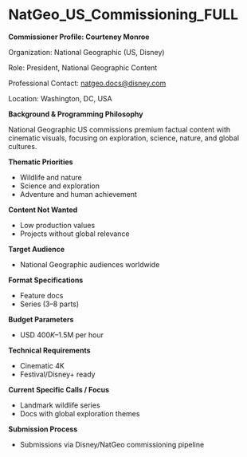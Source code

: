 # NatGeo_US_Commissioning_FULL

**Commissioner Profile: Courteney Monroe**

Organization: National Geographic (US, Disney)

Role: President, National Geographic Content

Professional Contact: natgeo.docs@disney.com

Location: Washington, DC, USA

**Background & Programming Philosophy**

National Geographic US commissions premium factual content with cinematic visuals, focusing on exploration, science, nature, and global cultures.

**Thematic Priorities**

- Wildlife and nature
- Science and exploration
- Adventure and human achievement

**Content Not Wanted**

- Low production values
- Projects without global relevance

**Target Audience**

- National Geographic audiences worldwide

**Format Specifications**

- Feature docs
- Series (3–8 parts)

**Budget Parameters**

- USD $400K–$1.5M per hour

**Technical Requirements**

- Cinematic 4K
- Festival/Disney+ ready

**Current Specific Calls / Focus**

- Landmark wildlife series
- Docs with global exploration themes

**Submission Process**

- Submissions via Disney/NatGeo commissioning pipeline